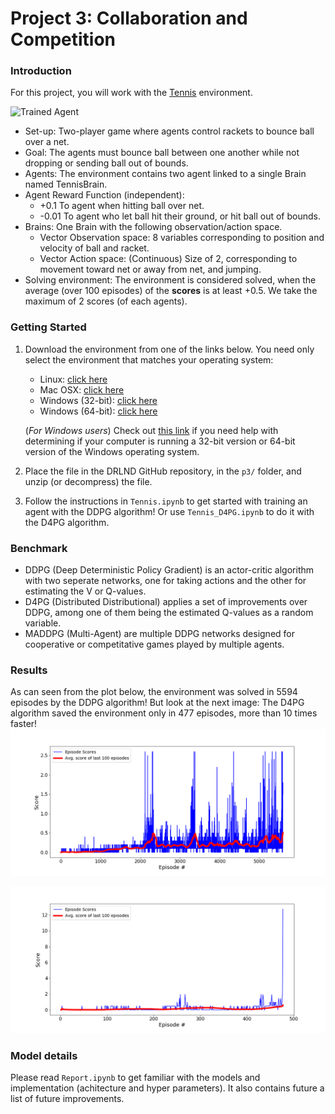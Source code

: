 [//]: # (Image References)

[image1]: https://user-images.githubusercontent.com/10624937/42135623-e770e354-7d12-11e8-998d-29fc74429ca2.gif "Trained Agent"
[image2]: MADDPG_learning_curve.png "MADDPG learning curve"
[image3]: MA4DPG_learning_curve.png "MA4DPG learning curve"


# Project 3: Collaboration and Competition

### Introduction

For this project, you will work with the [Tennis](https://github.com/Unity-Technologies/ml-agents/blob/master/docs/Learning-Environment-Examples.md#tennis) environment.

![Trained Agent][image1]

* Set-up: Two-player game where agents control rackets to bounce ball over a
  net.
* Goal: The agents must bounce ball between one another while not dropping or
  sending ball out of bounds. 
* Agents: The environment contains two agent linked to a single Brain named
  TennisBrain. 
* Agent Reward Function (independent):
  * +0.1 To agent when hitting ball over net.
  * -0.01 To agent who let ball hit their ground, or hit ball out of bounds.
* Brains: One Brain with the following observation/action space.
  * Vector Observation space: 8 variables corresponding to position and velocity
    of ball and racket.
  * Vector Action space: (Continuous) Size of 2, corresponding to movement
    toward net or away from net, and jumping.
* Solving environment: The environment is considered solved, when the average (over 100 episodes) of the **scores** is at least +0.5. We take the maximum of 2 scores (of each agents).


### Getting Started

1. Download the environment from one of the links below.  You need only select the environment that matches your operating system:
    - Linux: [click here](https://s3-us-west-1.amazonaws.com/udacity-drlnd/P3/Tennis/Tennis_Linux.zip)
    - Mac OSX: [click here](https://s3-us-west-1.amazonaws.com/udacity-drlnd/P3/Tennis/Tennis.app.zip)
    - Windows (32-bit): [click here](https://s3-us-west-1.amazonaws.com/udacity-drlnd/P3/Tennis/Tennis_Windows_x86.zip)
    - Windows (64-bit): [click here](https://s3-us-west-1.amazonaws.com/udacity-drlnd/P3/Tennis/Tennis_Windows_x86_64.zip)
    
    (_For Windows users_) Check out [this link](https://support.microsoft.com/en-us/help/827218/how-to-determine-whether-a-computer-is-running-a-32-bit-version-or-64) if you need help with determining if your computer is running a 32-bit version or 64-bit version of the Windows operating system.

2. Place the file in the DRLND GitHub repository, in the `p3/` folder, and unzip (or decompress) the file. 

3. Follow the instructions in `Tennis.ipynb` to get started with training an agent with the DDPG algorithm! Or use `Tennis_D4PG.ipynb` to do it with the D4PG algorithm. 

### Benchmark

- DDPG (Deep Deterministic Policy Gradient) is an actor-critic algorithm with two seperate networks, one for taking actions and the other for estimating the V or Q-values. 
- D4PG (Distributed Distributional) applies a set of improvements over DDPG, among one of them being the estimated Q-values as a random variable. 
- MADDPG (Multi-Agent) are multiple DDPG networks designed for cooperative or competitative games played by multiple agents. 

### Results

As can seen from the plot below, the environment was solved in 5594 episodes by the DDPG algorithm! But look at the next image: The D4PG algorithm saved the environment only in 477 episodes, more than 10 times faster! 
![MADDPG learning curve][image2]

![MA4DPG learning curve][image3]

### Model details

Please read `Report.ipynb` to get familiar with the models and implementation (achitecture and hyper parameters). It also contains future a list of future improvements. 







